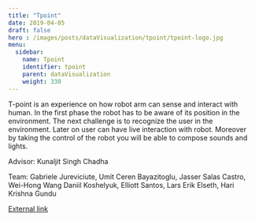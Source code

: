 ```yaml
---
title: "Tpoint"
date: 2019-04-05
draft: false
hero : /images/posts/dataVisualization/tpoint/tpoint-logo.jpg
menu:
  sidebar:
    name: Tpoint
    identifier: tpoint
    parent: dataVisualization
    weight: 330
---
```


T-point is an experience on how robot arm can sense and interact with human. In the first phase the robot has to be aware of its position in the environment. The next challenge is to recognize the user in the environment. Later on user can have live interaction with robot. Moreover by taking the control of the robot you will be able to compose sounds and lights.

Advisor: Kunaljit Singh Chadha

Team: Gabriele Jureviciute, Umit Ceren Bayazitoglu, Jasser Salas Castro, Wei-Hong Wang
Daniil Koshelyuk, Elliott Santos, Lars Erik Elseth, Hari Krishna Gundu

[External link](http://www.iaacblog.com/programs/tpoint-real-time-robotic-feedback/)